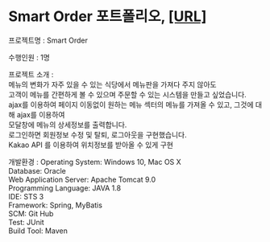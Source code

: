# Smart Order 포트폴리오, [[URL]](http://211.200.100.168:9100/)

프로젝트명 : Smart Order  

수행인원 : 1명  

프로젝트 소개 :  
            메뉴의 변화가 자주 있을 수 있는 식당에서 메뉴판을 가져다 주지 않아도  
            고객이 메뉴를 간편하게 볼 수 있으며 주문할 수 있는 시스템을 만들고 싶었습니다.  
            ajax를 이용하여 페이지 이동없이 원하는 메뉴 섹터의 메뉴를 가져올 수 있고, 그것에 대해 ajax를 이용하여  
            모달창에 메뉴의 상세정보를 출력합니다.  
            로그인하면 회원정보 수정 및 탈퇴, 로그아웃을 구현했습니다.  
            Kakao API 를 이용하여 위치정보를 받아올 수 있게 구현  
              
개발환경 :  Operating System: Windows 10, Mac OS X  
          Database: Oracle  
          Web Application Server: Apache Tomcat 9.0  
          Programming Language: JAVA 1.8  
          IDE: STS 3  
          Framework: Spring, MyBatis  
          SCM: Git Hub  
          Test: JUnit  
          Build Tool: Maven  
            
